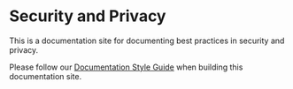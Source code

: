 # Security and Privacy

This is a documentation site for documenting best practices in security and privacy.

Please follow our [Documentation Style Guide](https://docs.umbraco.com/contributing/documentation/style-guide) when building this documentation site. 
